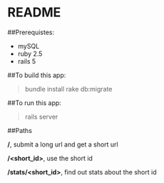 # README

##Prerequistes:
- mySQL
- ruby 2.5
- rails 5

##To build this app:
> bundle install
> rake db:migrate

##To run this app:
> rails server


##Paths

**/**, submit a long url and get a short url

**/<short_id>**, use the short id

**/stats/<short_id>**, find out stats about the short id